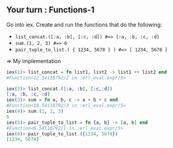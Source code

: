 ## Your turn : Functions-1

Go into iex. Create and run the functions that do the following:
- `list_concat.([:a, :b], [:c, :d]) #=> [:a, :b, :c, :d]`
- `sum.(1, 2, 3) #=> 6`
- `pair_tuple_to_list.( { 1234, 5678 } ) #=> [ 1234, 5678 ]`

=> My implementation
```elixir
iex(1)> list_concat = fn list1, list2 -> list1 ++ list2 end
#Function<12.54118792/2 in :erl_eval.expr/5>

iex(2)> list_concat.([:a, :b], [:c,:d])
[:a, :b, :c, :d]
iex(3)> sum = fn a, b, c -> a + b + c end
#Function<18.54118792/3 in :erl_eval.expr/5>
iex(4)> sum.(1, 2, 3)
6
iex(5)> pair_tuple_to_list = fn {a, b} -> [a, b] end
#Function<6.54118792/1 in :erl_eval.expr/5>
iex(6)> pair_tuple_to_list.({1234, 5678})
[1234, 5678]
```
